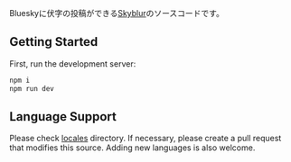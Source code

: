 Blueskyに伏字の投稿ができる[Skyblur](https://skyblur.uk/)のソースコードです。

## Getting Started

First, run the development server:

```bash
npm i
npm run dev
```

## Language Support

Please check [locales](https://github.com/usounds/Skyblur/tree/main/src/locales) directory.
If necessary, please create a pull request that modifies this source. Adding new languages is also welcome.
